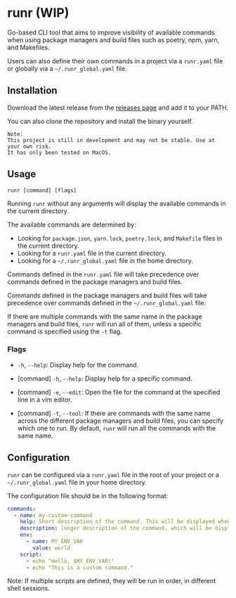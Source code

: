# runr (WIP)

Go-based CLI tool that aims to improve visibility of available commands when using package managers and build files such as poetry, npm, yarn, and Makefiles.

Users can also define their own commands in a project via a `runr.yaml` file or globally via a `~/.runr_global.yaml` file.


## Installation
Download the latest release from the [releases page](
    https://github.com/jacobtavener/runr/releases/
) and add it to your PATH.

You can also clone the repository and install the binary yourself.

```
Note:
This project is still in development and may not be stable. Use at your own risk.
It has only been tested on MacOS.
```

## Usage
```
runr [command] [flags]
```

Running `runr` without any arguments will display the available commands in the current directory.

The available commands are determined by:
- Looking for `package.json`, `yarn.lock`, `poetry.lock`, and `Makefile` files in the current directory.
- Looking for a `runr.yaml` file in the current directory.
- Looking for a `~/.runr_global.yaml` file in the home directory.

Commands defined in the `runr.yaml` file will take precedence over commands defined in the package managers and build files.

Commands defined in the package managers and build files will take precedence over commands defined in the `~/.runr_global.yaml` file.

If there are multiple commands with the same name in the package managers and build files, `runr` will run all of them, unless a specific command is specified using the `-t` flag.


### Flags
- `-h`, `--help`: Display help for the command.

- [command] `-h`, `--help`: Display help for a specific command.

- [command] `-e`, `--edit`: Open the file for the command at the specified line in a vim editor.

- [command] `-t`, `--tool`: If there are commands with the same name across the different package managers and build files, you can specify which one to run. By default, `runr` will run all the commands with the same name.

## Configuration
`runr` can be configured via a `runr.yaml` file in the root of your project or a `~/.runr_global.yaml` file in your home directory.

The configuration file should be in the following format:

```yaml
commands:
  - name: my-custom-command
    help: Short description of the command. This will be displayed when running `runr`.
    description: longer description of the command, which will be displayed when running `runr my-custom-command --help`. 
    env:
      - name: MY_ENV_VAR
        value: world
    script: 
      - echo "Hello, $MY_ENV_VAR!"
      - echo "This is a custom command." 
```
 Note: If multiple scripts are defined, they will be run in order, in different shell sessions. 